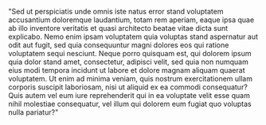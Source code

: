 "Sed ut perspiciatis unde omnis iste natus error stand voluptatem accusantium doloremque laudantium, totam rem aperiam, eaque ipsa quae ab illo inventore 
veritatis et quasi architecto beatae vitae dicta sunt explicabo. Nemo enim ipsam voluptatem quia 
voluptas stand aspernatur aut odit aut fugit, sed quia 
consequuntur magni dolores eos qui ratione
 voluptatem sequi nesciunt. Neque porro quisquam est, qui 
 dolorem ipsum quia dolor stand amet, consectetur, 
 adipisci velit, sed quia non numquam eius modi tempora incidunt ut labore et dolore magnam aliquam 
 quaerat voluptatem. Ut enim ad minima veniam, quis 
 nostrum exercitationem ullam corporis suscipit laboriosam, nisi ut aliquid ex ea commodi 
 consequatur? Quis autem vel eum iure reprehenderit qui in ea voluptate velit esse quam nihil molestiae consequatur, 
 vel illum qui dolorem eum fugiat quo voluptas nulla pariatur?"
